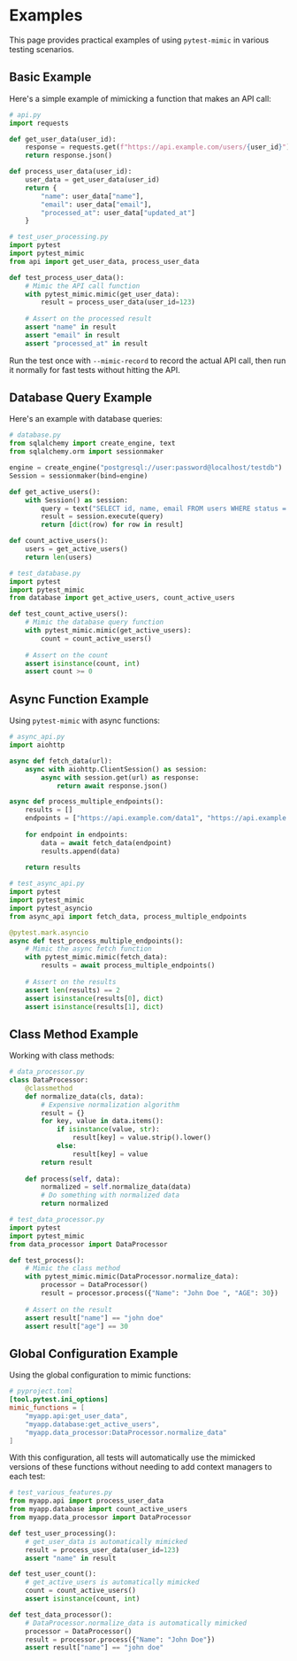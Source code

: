 # Examples

This page provides practical examples of using `pytest-mimic` in various testing scenarios.

## Basic Example

Here's a simple example of mimicking a function that makes an API call:

```python
# api.py
import requests

def get_user_data(user_id):
    response = requests.get(f"https://api.example.com/users/{user_id}")
    return response.json()

def process_user_data(user_id):
    user_data = get_user_data(user_id)
    return {
        "name": user_data["name"],
        "email": user_data["email"],
        "processed_at": user_data["updated_at"]
    }
```

```python
# test_user_processing.py
import pytest
import pytest_mimic
from api import get_user_data, process_user_data

def test_process_user_data():
    # Mimic the API call function
    with pytest_mimic.mimic(get_user_data):
        result = process_user_data(user_id=123)
    
    # Assert on the processed result
    assert "name" in result
    assert "email" in result
    assert "processed_at" in result
```

Run the test once with `--mimic-record` to record the actual API call, then run it normally for fast tests without hitting the API.

## Database Query Example

Here's an example with database queries:

```python
# database.py
from sqlalchemy import create_engine, text
from sqlalchemy.orm import sessionmaker

engine = create_engine("postgresql://user:password@localhost/testdb")
Session = sessionmaker(bind=engine)

def get_active_users():
    with Session() as session:
        query = text("SELECT id, name, email FROM users WHERE status = 'active'")
        result = session.execute(query)
        return [dict(row) for row in result]

def count_active_users():
    users = get_active_users()
    return len(users)
```

```python
# test_database.py
import pytest
import pytest_mimic
from database import get_active_users, count_active_users

def test_count_active_users():
    # Mimic the database query function
    with pytest_mimic.mimic(get_active_users):
        count = count_active_users()
    
    # Assert on the count
    assert isinstance(count, int)
    assert count >= 0
```

## Async Function Example

Using `pytest-mimic` with async functions:

```python
# async_api.py
import aiohttp

async def fetch_data(url):
    async with aiohttp.ClientSession() as session:
        async with session.get(url) as response:
            return await response.json()

async def process_multiple_endpoints():
    results = []
    endpoints = ["https://api.example.com/data1", "https://api.example.com/data2"]
    
    for endpoint in endpoints:
        data = await fetch_data(endpoint)
        results.append(data)
    
    return results
```

```python
# test_async_api.py
import pytest
import pytest_mimic
import pytest_asyncio
from async_api import fetch_data, process_multiple_endpoints

@pytest.mark.asyncio
async def test_process_multiple_endpoints():
    # Mimic the async fetch function
    with pytest_mimic.mimic(fetch_data):
        results = await process_multiple_endpoints()
    
    # Assert on the results
    assert len(results) == 2
    assert isinstance(results[0], dict)
    assert isinstance(results[1], dict)
```

## Class Method Example

Working with class methods:

```python
# data_processor.py
class DataProcessor:
    @classmethod
    def normalize_data(cls, data):
        # Expensive normalization algorithm
        result = {}
        for key, value in data.items():
            if isinstance(value, str):
                result[key] = value.strip().lower()
            else:
                result[key] = value
        return result
    
    def process(self, data):
        normalized = self.normalize_data(data)
        # Do something with normalized data
        return normalized
```

```python
# test_data_processor.py
import pytest
import pytest_mimic
from data_processor import DataProcessor

def test_process():
    # Mimic the class method
    with pytest_mimic.mimic(DataProcessor.normalize_data):
        processor = DataProcessor()
        result = processor.process({"Name": "John Doe ", "AGE": 30})
    
    # Assert on the result
    assert result["name"] == "john doe"
    assert result["age"] == 30
```

## Global Configuration Example

Using the global configuration to mimic functions:

```toml
# pyproject.toml
[tool.pytest.ini_options]
mimic_functions = [
    "myapp.api:get_user_data",
    "myapp.database:get_active_users",
    "myapp.data_processor:DataProcessor.normalize_data"
]
```

With this configuration, all tests will automatically use the mimicked versions of these functions without needing to add context managers to each test:

```python
# test_various_features.py
from myapp.api import process_user_data
from myapp.database import count_active_users
from myapp.data_processor import DataProcessor

def test_user_processing():
    # get_user_data is automatically mimicked
    result = process_user_data(user_id=123)
    assert "name" in result

def test_user_count():
    # get_active_users is automatically mimicked
    count = count_active_users()
    assert isinstance(count, int)

def test_data_processor():
    # DataProcessor.normalize_data is automatically mimicked
    processor = DataProcessor()
    result = processor.process({"Name": "John Doe"})
    assert result["name"] == "john doe"
```
